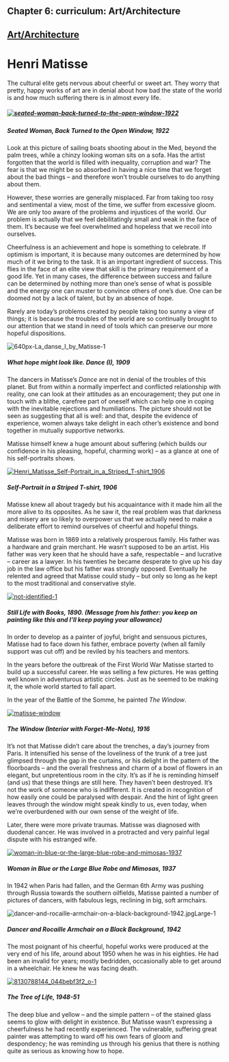 Chapter  6: curriculum: Art/Architecture
---------------------------------------

[Art/Architecture](../category/curriculum/artarchitecture/index.html)
---------------------------------------------------------------------

Henri Matisse
=============

<span class="s1">The cultural elite gets nervous about cheerful or sweet art. They worry that pretty, happy works of art are in denial about how bad the state of the world is and how much suffering there is in almost every life.</span>

##### [![seated-woman-back-turned-to-the-open-window-1922](http://i0.wp.com/www.thebookoflife.org/wp-content/uploads/2014/11/seated-woman-back-turned-to-the-open-window-1922.jpg?resize=635%2C446)](http://i1.wp.com/www.thebookoflife.org/wp-content/uploads/2014/11/seated-woman-back-turned-to-the-open-window-1922.jpg)

##### <span class="s1">Seated Woman, Back Turned to the Open Window, 1922</span>

<span class="s1">Look at this picture of sailing boats shooting about in the Med, beyond the palm trees, while a chinzy looking woman sits on a sofa. Has the artist forgotten that the world is filled with inequality, corruption and war? The fear is that we might be so absorbed in having a nice time that we forget about the bad things – and therefore won’t trouble ourselves to do anything about them. </span>

<span class="s1">However, these worries are generally misplaced. Far from taking too rosy and sentimental a view, most of the time, we suffer from excessive gloom. We are only too aware of the problems and injustices of the world. Our problem is actually that we feel debilitatingly small and weak in the face of them. It’s because we feel overwhelmed and hopeless that we recoil into ourselves. </span>

<span class="s1">Cheerfulness is an achievement and hope is something to celebrate. If optimism is important, it is because many outcomes are determined by how much of it we bring to the task. It is an important ingredient of success. This flies in the face of an elite view that skill is the primary requirement of a good life. Yet in many cases, the difference between success and failure can be determined by nothing more than one’s sense of what is possible and the energy one can muster to convince others of one’s due. One can be doomed not by a lack of talent, but by an absence of hope.</span>

<span class="s1">Rarely are today’s problems created by people taking too sunny a view of things; it is because the troubles of the world are so continually brought to our attention that we stand in need of tools which can preserve our more hopeful dispositions. </span>

![640px-La\_danse\_I\_by\_Matisse-1](http://i0.wp.com/www.thebookoflife.org/wp-content/uploads/2014/09/640px-La_danse_I_by_Matisse-1.jpg)

##### <span class="s1">What hope might look like. Dance (I), 1909</span>

<span class="s1">The dancers in Matisse’s *Dance* are not in denial of the troubles of this planet. But from within a normally imperfect and conflicted relationship with reality, one can look at their attitudes as an encouragement; they put one in touch with a blithe, carefree part of oneself which can help one in coping with the inevitable rejections and humiliations. The picture should not be seen as suggesting that all is well: and that, despite the evidence of experience, women always take delight in each other’s existence and bond together in mutually supportive networks.  </span>

<span class="s1">Matisse himself knew a huge amount about suffering (which builds our confidence in his pleasing, hopeful, charming work) – as a glance at one of his self-portraits shows. </span>

[![Henri\_Matisse\_Self-Portrait\_in\_a\_Striped\_T-shirt\_1906](http://i0.wp.com/www.thebookoflife.org/wp-content/uploads/2014/11/Henri_Matisse_Self-Portrait_in_a_Striped_T-shirt_19061.jpg?resize=635%2C541)](http://i0.wp.com/www.thebookoflife.org/wp-content/uploads/2014/11/Henri_Matisse_Self-Portrait_in_a_Striped_T-shirt_19061.jpg)

##### <span class="s1">Self-Portrait in a Striped T-shirt, 1906</span>

<span class="s1">Matisse knew all about tragedy but his acquaintance with it made him all the more alive to its opposites. As he saw it, the real problem was that darkness and misery are so likely to overpower us that we actually need to make a deliberate effort to remind ourselves of cheerful and hopeful things.  </span>

<span class="s1">Matisse was born in 1869 into a relatively prosperous family. His father was a hardware and grain merchant. He wasn’t supposed to be an artist. His father was very keen that he should have a safe, respectable – and lucrative – career as a lawyer. In his twenties he became desperate to give up his day job in the law office but his father was strongly opposed. Eventually he relented and agreed that Matisse could study – but only so long as he kept to the most traditional and conservative style. </span>

[![not-identified-1](http://i0.wp.com/www.thebookoflife.org/wp-content/uploads/2014/11/not-identified-1.jpg?resize=635%2C464)](http://i1.wp.com/www.thebookoflife.org/wp-content/uploads/2014/11/not-identified-1.jpg)

##### <span class="s1">Still Life with Books, 1890. (Message from his father: you keep on painting like this and I’ll keep paying your allowance)</span>

<span class="s1">In order to develop as a painter of joyful, bright and sensuous pictures, Matisse had to face down his father, embrace poverty (when all family support was cut off) and be reviled by his teachers and mentors. </span>

<span class="s1">In the years before the outbreak of the First World War Matisse started to build up a successful career. He was selling a few pictures. He was getting well known in adventurous artistic circles. Just as he seemed to be making it, the whole world started to fall apart. </span>

<span class="s1">In the year of the Battle of the Somme, he painted *The Window*.</span>

[![matisse-window](http://i2.wp.com/www.thebookoflife.org/wp-content/uploads/2014/11/matisse-window1.jpg?resize=635%2C546)](http://i0.wp.com/www.thebookoflife.org/wp-content/uploads/2014/11/matisse-window1.jpg)

##### <span class="s1">The Window (Interior with Forget-Me-Nots), 1916</span>

<span class="s1">It’s not that Matisse didn’t care about the trenches, a day’s journey from Paris. It intensified his sense of the loveliness of the trunk of a tree just glimpsed through the gap in the curtains, or his delight in the pattern of the floorboards – and the overall freshness and charm of a bowl of flowers in an elegant, but unpretentious room in the city. It’s as if he is reminding himself (and us) that these things are still here. They haven’t been destroyed. It’s not the work of someone who is indifferent. It is created in recognition of how easily one could be paralysed with despair. And the hint of light green leaves through the window might speak kindly to us, even today, when we’re overburdened with our own sense of the weight of life.</span>

<span class="s1">Later, there were more private traumas. Matisse was diagnosed with duodenal cancer. He was involved in a protracted and very painful legal dispute with his estranged wife. </span>

[![woman-in-blue-or-the-large-blue-robe-and-mimosas-1937](http://i0.wp.com/www.thebookoflife.org/wp-content/uploads/2014/11/woman-in-blue-or-the-large-blue-robe-and-mimosas-1937.jpg?resize=635%2C546)](http://i1.wp.com/www.thebookoflife.org/wp-content/uploads/2014/11/woman-in-blue-or-the-large-blue-robe-and-mimosas-1937.jpg)

##### <span class="s1">Woman in Blue or the Large Blue Robe and Mimosas, 1937</span>

<span class="s1">In 1942 when Paris had fallen, and the German 6th Army was pushing through Russia towards the southern oilfields, Matisse painted a number of pictures of dancers, with fabulous legs, reclining in big, soft armchairs. </span>

![dancer-and-rocaille-armchair-on-a-black-background-1942.jpgLarge-1](http://i0.wp.com/www.thebookoflife.org/wp-content/uploads/2014/09/dancer-and-rocaille-armchair-on-a-black-background-1942.jpgLarge-1.jpg)

##### <span class="s1">Dancer and Rocaille Armchair on a Black Background, 1942</span>

<span class="s1">The most poignant of his cheerful, hopeful works were produced at the very end of his life, around about 1950 when he was in his eighties. He had been an invalid for years; mostly bedridden, occasionally able to get around in a wheelchair. He knew he was facing death.</span>

[![8130788144\_044bebf3f2\_o-1](http://i1.wp.com/www.thebookoflife.org/wp-content/uploads/2014/11/8130788144_044bebf3f2_o-1.jpg?resize=635%2C479)](http://i2.wp.com/www.thebookoflife.org/wp-content/uploads/2014/11/8130788144_044bebf3f2_o-1.jpg)

##### <span class="s1">The Tree of Life, 1948-51</span>

<span class="s1">The deep blue and yellow – and the simple pattern – of the stained glass seems to glow with delight in existence. But Matisse wasn’t expressing a cheerfulness he had recently experienced. The vulnerable, suffering great painter was attempting to ward off his own fears of gloom and despondency; he was reminding us through his genius that there is nothing quite as serious as knowing how to hope.</span>

